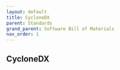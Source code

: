 ```yaml
---
layout: default
title: CycloneDX
parent: Standards
grand_parent: Software Bill of Materials
nav_order: 1
---
```


## CycloneDX
